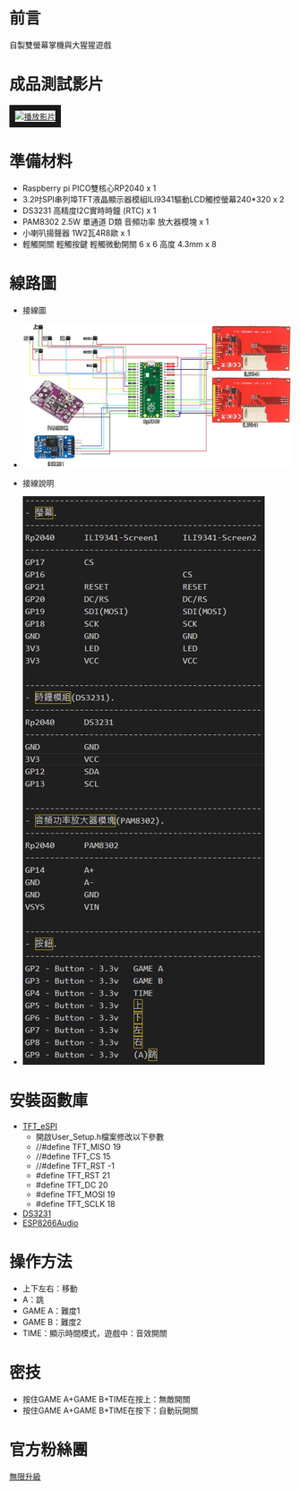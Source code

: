 # 前言
自製雙螢幕掌機與大猩猩遊戲

# 成品測試影片
<a href="https://youtu.be/efj0yF-jiOE" target="_blank"><img src="https://github.com/channel2007/DIY_Gorilla/blob/master/picture/diyGorilla_1.jpg" 
alt="播放影片" width="640" height="480" border="10" /></a>

# 準備材料
* Raspberry pi PICO雙核心RP2040  x 1
* 3.2吋SPI串列埠TFT液晶顯示器模組ILI9341驅動LCD觸控螢幕240*320  x 2
* DS3231 高精度I2C實時時鐘 (RTC)  x 1
* PAM8302 2.5W 單通道 D類 音頻功率 放大器模塊  x 1
* 小喇叭揚聲器 1W2瓦4R8歐  x 1
* 輕觸開關 輕觸按鍵 輕觸微動開關 6 x 6 高度 4.3mm  x 8

# 線路圖
* 接線圖
* ![alt DonkeyKong](https://github.com/channel2007/DIY_DonkeyKong/blob/master/picture/circuitDiagram_1.jpg "DonkeyKong")

* 接線說明
* ![alt DonkeyKong](https://github.com/channel2007/DIY_DonkeyKong/blob/master/picture/circuitDiagram_2.jpg "DonkeyKong")

# 安裝函數庫
* [TFT_eSPI](https://github.com/Bodmer/TFT_eSPI)
  * 開啟User_Setup.h檔案修改以下參數
  * //#define TFT_MISO 19
  * //#define TFT_CS   15
  * //#define TFT_RST  -1
  * #define TFT_RST  21
  * #define TFT_DC   20
  * #define TFT_MOSI 19
  * #define TFT_SCLK 18
* [DS3231](https://github.com/NorthernWidget/DS3231)
* [ESP8266Audio](https://github.com/earlephilhower/ESP8266Audio)

# 操作方法
* 上下左右：移動
* A：跳
* GAME A：難度1
* GAME B：難度2
* TIME：顯示時間模式，遊戲中：音效開關

# 密技
* 按住GAME A+GAME B+TIME在按上：無敵開關
* 按住GAME A+GAME B+TIME在按下：自動玩開關

# 官方粉絲團
[無限升級](https://www.facebook.com/unlimited.upgrade)
